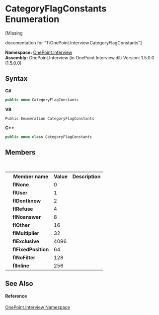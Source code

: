 # CategoryFlagConstants Enumeration
 

\[Missing <summary> documentation for "T:OnePoint.Interview.CategoryFlagConstants"\]

**Namespace:**&nbsp;<a href="N_OnePoint_Interview">OnePoint.Interview</a><br />**Assembly:**&nbsp;OnePoint.Interview (in OnePoint.Interview.dll) Version: 1.5.0.0 (1.5.0.0)

## Syntax

**C#**<br />
``` C#
public enum CategoryFlagConstants
```

**VB**<br />
``` VB
Public Enumeration CategoryFlagConstants
```

**C++**<br />
``` C++
public enum class CategoryFlagConstants
```


## Members
&nbsp;<table><tr><th></th><th>Member name</th><th>Value</th><th>Description</th></tr><tr><td /><td target="F:OnePoint.Interview.CategoryFlagConstants.flNone">**flNone**</td><td>0</td><td /></tr><tr><td /><td target="F:OnePoint.Interview.CategoryFlagConstants.flUser">**flUser**</td><td>1</td><td /></tr><tr><td /><td target="F:OnePoint.Interview.CategoryFlagConstants.flDontknow">**flDontknow**</td><td>2</td><td /></tr><tr><td /><td target="F:OnePoint.Interview.CategoryFlagConstants.flRefuse">**flRefuse**</td><td>4</td><td /></tr><tr><td /><td target="F:OnePoint.Interview.CategoryFlagConstants.flNoanswer">**flNoanswer**</td><td>8</td><td /></tr><tr><td /><td target="F:OnePoint.Interview.CategoryFlagConstants.flOther">**flOther**</td><td>16</td><td /></tr><tr><td /><td target="F:OnePoint.Interview.CategoryFlagConstants.flMultiplier">**flMultiplier**</td><td>32</td><td /></tr><tr><td /><td target="F:OnePoint.Interview.CategoryFlagConstants.flExclusive">**flExclusive**</td><td>4096</td><td /></tr><tr><td /><td target="F:OnePoint.Interview.CategoryFlagConstants.flFixedPosition">**flFixedPosition**</td><td>64</td><td /></tr><tr><td /><td target="F:OnePoint.Interview.CategoryFlagConstants.flNoFilter">**flNoFilter**</td><td>128</td><td /></tr><tr><td /><td target="F:OnePoint.Interview.CategoryFlagConstants.flInline">**flInline**</td><td>256</td><td /></tr></table>

## See Also


#### Reference
<a href="N_OnePoint_Interview">OnePoint.Interview Namespace</a><br />